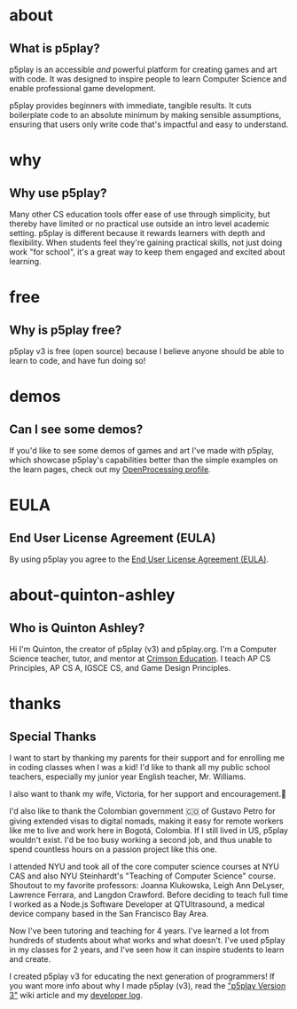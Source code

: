# about

## What is p5play?

p5play is an accessible _and_ powerful platform for creating games and art with code. It was designed to inspire people to learn Computer Science and enable professional game development.

p5play provides beginners with immediate, tangible results. It cuts boilerplate code to an absolute minimum by making sensible assumptions, ensuring that users only write code that's impactful and easy to understand.

# why

## Why use p5play?

Many other CS education tools offer ease of use through simplicity, but thereby have limited or no practical use outside an intro level academic setting. p5play is different because it rewards learners with depth and flexibility. When students feel they're gaining practical skills, not just doing work "for school", it's a great way to keep them engaged and excited about learning.

# free

## Why is p5play free?

p5play v3 is free (open source) because I believe anyone should be able to learn to code, and have fun doing so!

# demos

## Can I see some demos?

If you'd like to see some demos of games and art I've made with p5play, which showcase p5play's capabilities better than the simple examples on the learn pages, check out my [OpenProcessing profile](https://openprocessing.org/user/350295?o=35&view=sketches).

# EULA

## End User License Agreement (EULA)

By using p5play you agree to the [End User License Agreement (EULA)](https://github.com/quinton-ashley/p5play/blob/main/EULA.md).

# about-quinton-ashley

## Who is Quinton Ashley?

Hi I'm Quinton, the creator of p5play (v3) and p5play.org. I'm a Computer Science teacher, tutor, and mentor at [Crimson Education](https://www.crimsoneducation.org/). I teach AP CS Principles, AP CS A, IGSCE CS, and Game Design Principles.

# thanks

## Special Thanks

I want to start by thanking my parents for their support and for enrolling me in coding classes when I was a kid! I'd like to thank all my public school teachers, especially my junior year English teacher, Mr. Williams.

I also want to thank my wife, Victoria, for her support and encouragement.💞

I'd also like to thank the Colombian government 🇨🇴 of Gustavo Petro for giving extended visas to digital nomads, making it easy for remote workers like me to live and work here in Bogotá, Colombia. If I still lived in US, p5play wouldn't exist. I'd be too busy working a second job, and thus unable to spend countless hours on a passion project like this one.

I attended NYU and took all of the core computer science courses at NYU CAS and also NYU Steinhardt's "Teaching of Computer Science" course. Shoutout to my favorite professors: Joanna Klukowska, Leigh Ann DeLyser, Lawrence Ferrara, and Langdon Crawford. Before deciding to teach full time I worked as a Node.js Software Developer at QTUltrasound, a medical device company based in the San Francisco Bay Area.

Now I've been tutoring and teaching for 4 years. I've learned a lot from hundreds of students about what works and what doesn't. I've used p5play in my classes for 2 years, and I've seen how it can inspire students to learn and create.

I created p5play v3 for educating the next generation of programmers! If you want more info about why I made p5play (v3), read the ["p5play Version 3"](https://github.com/quinton-ashley/p5play/wiki/p5play-Version-3) wiki article and my [developer log](https://github.com/quinton-ashley/p5play/wiki/Developer-Log).
